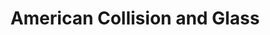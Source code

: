 ---
title: "American Collision and Glass"
url: /mio/american-collision-and-glass/
shop: Autowerkstatt
---